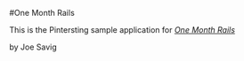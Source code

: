 #One Month Rails

This is the Pintersting sample application for 
[*One Month Rails*](http://onemonthrails.com)

by Joe Savig